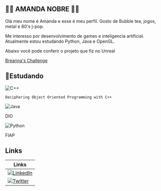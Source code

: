 
## 🍔🍔 AMANDA NOBRE 🍔🍔

Olá meu nome é Amanda e esse é meu perfil. Gosto de Bubble tea, jogos, metal e 80's j-pop. 

Me interesso por desenvolvimento de games e inteligencia artificial. Atualmente estou estudando Python, Java e OpenGL. 

Abaixo você pode conferir o projeto que fiz no Unreal

[Breanna's Challenge](amandanobres.wordpress.com)

## 📘Estudando

![C++](https://img.shields.io/badge/C%2B%2B-000?style=for-the-badge&logo=c%2B%2B&logoColor=7B68EE&color=E6E6FA)

 `Deciphering Object Oriented Programming with C++`

![Java](https://img.shields.io/badge/Java-000?style=for-the-badge&logo=java&color=E6E6FA&logoColor=7B68EE)

DIO

![Python](https://img.shields.io/badge/Python-000?style=for-the-badge&logo=python&color=E6E6FA&logoColor=7B68EE)

FIAP

## Links

|Links|
|-----|
|[![LinkedIn](https://img.shields.io/badge/LinkedIn-E6E6FA?style=for-the-badge&logo=linkedin&logoColor=7B68EE)](https://www.linkedin.com/in/amanda-nobre-s) |
|[![Twitter](https://img.shields.io/badge/Twitter-E6E6FA?style=for-the-badge&logo=twitter&logoColor=7B68EE)](https://twitter.com/AvocadoVitamina)
